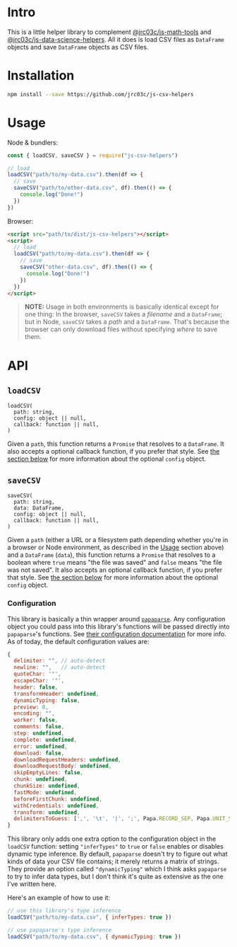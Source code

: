 # Intro

This is a little helper library to complement [@jrc03c/js-math-tools](https://github.com/jrc03c/js-math-tools) and [@jrc03c/js-data-science-helpers](https://github.com/jrc03c/js-data-science-helpers). All it does is load CSV files as `DataFrame` objects and save `DataFrame` objects as CSV files.

# Installation

```bash
npm install --save https://github.com/jrc03c/js-csv-helpers
```

# Usage

Node & bundlers:

```js
const { loadCSV, saveCSV } = require("js-csv-helpers")

// load
loadCSV("path/to/my-data.csv").then(df => {
  // save
  saveCSV("path/to/other-data.csv", df).then(() => {
    console.log("Done!")
  })
})
```

Browser:

```html
<script src="path/to/dist/js-csv-helpers"></script>
<script>
  // load
  loadCSV("path/to/my-data.csv").then(df => {
    // save
    saveCSV("other-data.csv", df).then(() => {
      console.log("Done!")
    })
  })
</script>
```

> **NOTE:** Usage in both environments is basically identical except for one thing: In the browser, `saveCSV` takes a _filename_ and a `DataFrame`; but in Node, `saveCSV` takes a _path_ and a `DataFrame`. That's because the browser can only download files without specifying _where_ to save them.

# API

## `loadCSV`

```
loadCSV(
  path: string,
  config: object || null,
  callback: function || null,
)
```

Given a `path`, this function returns a `Promise` that resolves to a `DataFrame`. It also accepts a optional callback function, if you prefer that style. See [the section below](#configuration) for more information about the optional `config` object.

## `saveCSV`

```
saveCSV(
  path: string,
  data: DataFrame,
  config: object || null,
  callback: function || null,
)
```

Given a `path` (either a URL or a filesystem path depending whether you're in a browser or Node environment, as described in the [Usage](#usage) section above) and a `DataFrame` (`data`), this function returns a `Promise` that resolves to a boolean where `true` means "the file was saved" and `false` means "the file was not saved". It also accepts an optional callback function, if you prefer that style. See [the section below](#configuration) for more information about the optional `config` object.

### Configuration

This library is basically a thin wrapper around [`papaparse`](https://www.papaparse.com/). Any configuration object you could pass into this library's functions will be passed directly into `papaparse`'s functions. See [their configuration documentation](https://www.papaparse.com/docs#config) for more info. As of today, the default configuration values are:

```js
{
  delimiter: "", // auto-detect
  newline: "",   // auto-detect
  quoteChar: '"',
  escapeChar: '"',
  header: false,
  transformHeader: undefined,
  dynamicTyping: false,
  preview: 0,
  encoding: "",
  worker: false,
  comments: false,
  step: undefined,
  complete: undefined,
  error: undefined,
  download: false,
  downloadRequestHeaders: undefined,
  downloadRequestBody: undefined,
  skipEmptyLines: false,
  chunk: undefined,
  chunkSize: undefined,
  fastMode: undefined,
  beforeFirstChunk: undefined,
  withCredentials: undefined,
  transform: undefined,
  delimitersToGuess: [',', '\t', '|', ';', Papa.RECORD_SEP, Papa.UNIT_SEP]
}
```

This library only adds one extra option to the configuration object in the `loadCSV` function: setting `"inferTypes"` to `true` or `false` enables or disables dynamic type inference. By default, `papaparse` doesn't try to figure out what kinds of data your CSV file contains; it merely returns a matrix of strings. They provide an option called `"dynamicTyping"` which I think asks `papaparse` to try to infer data types, but I don't think it's quite as extensive as the one I've written here.

Here's an example of how to use it:

```js
// use this library's type inference
loadCSV("path/to/my-data.csv", { inferTypes: true })

// use papaparse's type inference
loadCSV("path/to/my-data.csv", { dynamicTyping: true })
```
